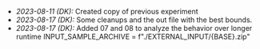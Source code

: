 * *2023-08-11 (DK):* Created copy of previous experiment
* *2023-08-17 (DK):* Some cleanups and the out file with the best bounds.
* *2023-08-17 (DK):* Added 07 and 08 to analyze the behavior over longer runtime
INPUT_SAMPLE_ARCHIVE = f"./EXTERNAL_INPUT/{BASE}.zip"